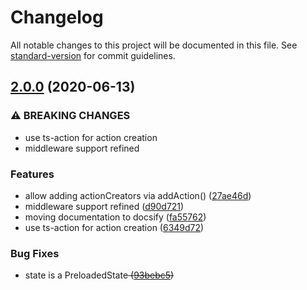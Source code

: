 # Changelog

All notable changes to this project will be documented in this file. See [standard-version](https://github.com/conventional-changelog/standard-version) for commit guidelines.

## [2.0.0](https://github.com/yanick/updux/compare/v1.2.0...v2.0.0) (2020-06-13)


### ⚠ BREAKING CHANGES

* use ts-action for action creation
* middleware support refined

### Features

* allow adding actionCreators via addAction() ([27ae46d](https://github.com/yanick/updux/commit/27ae46dbab289b27ea99aca149aaa3b7c90ee7d0))
* middleware support refined ([d90d721](https://github.com/yanick/updux/commit/d90d72148c2d4ba186a19650d961c64df5791c55))
* moving documentation to docsify ([fa55762](https://github.com/yanick/updux/commit/fa55762efcbd4db356150f6022fd62750adc27a9))
* use ts-action for action creation ([6349d72](https://github.com/yanick/updux/commit/6349d720b8aba4b443a7225d6a377c5c929a3021))


### Bug Fixes

* state is a PreloadedState<S> ([93bebc5](https://github.com/yanick/updux/commit/93bebc5acf193752aa6b4857507f05d52b1b7665))
